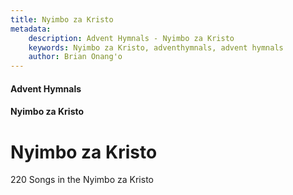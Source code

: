 ```yaml
---
title: Nyimbo za Kristo
metadata:
    description: Advent Hymnals - Nyimbo za Kristo
    keywords: Nyimbo za Kristo, adventhymnals, advent hymnals
    author: Brian Onang'o
---
```


#### Advent Hymnals
#### Nyimbo za Kristo

# Nyimbo za Kristo

220 Songs in the Nyimbo za Kristo